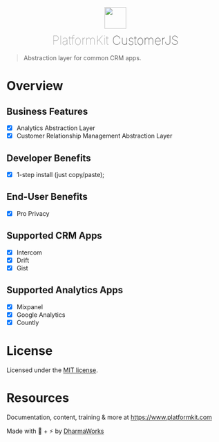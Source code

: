 <div align="center">
    <img width="50" height="50"  src="https://www.platformkit.com/logos/icon-color.png"/>
    <h1 style="margin-bottom:15px;margin-top:10px; border:none;font-weight:100;color:#000 !important;"><span style="opacity:0.5;">PlatformKit</span> CustomerJS</h1>
</div>

> Abstraction layer for common CRM apps.

# Overview

## Business Features
- [x] Analytics Abstraction Layer
- [x] Customer Relationship Management Abstraction Layer

## Developer Benefits
- [x] 1-step install (just copy/paste);

## End-User Benefits
- [x] Pro Privacy

## Supported CRM Apps
- [x] Intercom
- [x] Drift
- [x] Gist

## Supported Analytics Apps
- [x] Mixpanel
- [x] Google Analytics
- [x] Countly

# License

Licensed under the [MIT license](http://opensource.org/licenses/MIT).

# Resources

Documentation, content, training & more at https://www.platformkit.com 

Made with 💖 + ⚡ by [DharmaWorks](https://www.dharmaworks.com)